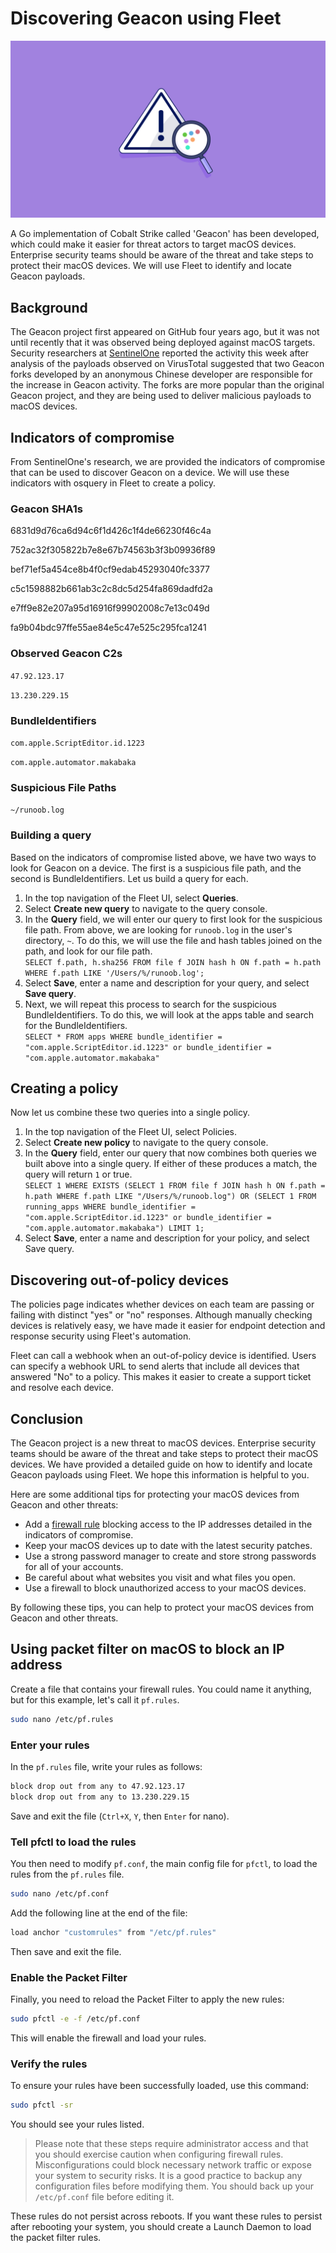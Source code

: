 # Discovering Geacon using Fleet

![Discovering Geacon using Fleet](../website/assets/images/articles/discovering-geacon-using-fleet-1600x900@2x.jpg)

A Go implementation of Cobalt Strike called 'Geacon' has been developed, which could make it easier for threat actors to target macOS devices. Enterprise security teams should be aware of the threat and take steps to protect their macOS devices. We will use Fleet to identify and locate Geacon payloads.


## Background

The Geacon project first appeared on GitHub four years ago, but it was not until recently that it was observed being deployed against macOS targets. Security researchers at [SentinelOne](https://www.sentinelone.com/blog/geacon-brings-cobalt-strike-capabilities-to-macos-threat-actors/) reported the activity this week after analysis of the payloads observed on VirusTotal suggested that two Geacon forks developed by an anonymous Chinese developer are responsible for the increase in Geacon activity. The forks are more popular than the original Geacon project, and they are being used to deliver malicious payloads to macOS devices. 


## Indicators of compromise

From SentinelOne's research, we are provided the indicators of compromise that can be used to discover Geacon on a device. We will use these indicators with osquery in Fleet to create a policy.


### Geacon SHA1s

6831d9d76ca6d94c6f1d426c1f4de66230f46c4a

752ac32f305822b7e8e67b74563b3f3b09936f89

bef71ef5a454ce8b4f0cf9edab45293040fc3377

c5c1598882b661ab3c2c8dc5d254fa869dadfd2a

e7ff9e82e207a95d16916f99902008c7e13c049d

fa9b04bdc97ffe55ae84e5c47e525c295fca1241


### Observed Geacon C2s

`47.92.123.17`

`13.230.229.15`


### BundleIdentifiers

`com.apple.ScriptEditor.id.1223`

`com.apple.automator.makabaka`


### Suspicious File Paths

`~/runoob.log`


### Building a query

Based on the indicators of compromise listed above, we have two ways to look for Geacon on a device. The first is a suspicious file path, and the second is BundleIdentifiers. Let us build a query for each.



1. In the top navigation of the Fleet UI, select **Queries**.
2. Select **Create new query** to navigate to the query console.
3. In the **Query** field, we will enter our query to first look for the suspicious file path. From above, we are looking for `runoob.log` in the user's directory, `~`. To do this, we will use the file and hash tables joined on the path, and look for our file path. \
`SELECT f.path, h.sha256 FROM file f JOIN hash h ON f.path = h.path WHERE f.path LIKE '/Users/%/runoob.log';`
4. Select **Save**, enter a name and description for your query, and select **Save query**.
5. Next, we will repeat this process to search for the suspicious BundleIdentifiers. To do this, we will look at the apps table and search for the BundleIdentifiers. \
`SELECT * FROM apps WHERE bundle_identifier = "com.apple.ScriptEditor.id.1223" or bundle_identifier = "com.apple.automator.makabaka"`


## Creating a policy

Now let us combine these two queries into a single policy.

1. In the top navigation of the Fleet UI, select Policies.
2. Select **Create new policy** to navigate to the query console.
3. In the **Query** field, enter our query that now combines both queries we built above into a single query. If either of these produces a match, the query will return `1` or true. \
`SELECT 1 WHERE EXISTS (SELECT 1 FROM file f JOIN hash h ON f.path = h.path WHERE f.path LIKE "/Users/%/runoob.log") OR (SELECT 1 FROM running_apps WHERE bundle_identifier = "com.apple.ScriptEditor.id.1223" or bundle_identifier = "com.apple.automator.makabaka") LIMIT 1;`
4. Select **Save**, enter a name and description for your policy, and select Save query.


## Discovering out-of-policy devices

The policies page indicates whether devices on each team are passing or failing with distinct "yes" or "no" responses. Although manually checking devices is relatively easy, we have made it easier for endpoint detection and response security using Fleet's automation.

Fleet can call a webhook when an out-of-policy device is identified. Users can specify a webhook URL to send alerts that include all devices that answered "No" to a policy. This makes it easier to create a support ticket and resolve each device.


## Conclusion

The Geacon project is a new threat to macOS devices. Enterprise security teams should be aware of the threat and take steps to protect their macOS devices. We have provided a detailed guide on how to identify and locate Geacon payloads using Fleet. We hope this information is helpful to you.

Here are some additional tips for protecting your macOS devices from Geacon and other threats:

* Add a [firewall rule](#using-packet-filter-on-macos-to-block-an-ip-address) blocking access to the IP addresses detailed in the indicators of compromise.
* Keep your macOS devices up to date with the latest security patches.
* Use a strong password manager to create and store strong passwords for all of your accounts.
* Be careful about what websites you visit and what files you open.
* Use a firewall to block unauthorized access to your macOS devices.

By following these tips, you can help to protect your macOS devices from Geacon and other threats.


## Using packet filter on macOS to block an IP address

Create a file that contains your firewall rules. You could name it anything, but for this example, let's call it `pf.rules`. 

```bash
sudo nano /etc/pf.rules
```

### Enter your rules

In the `pf.rules` file, write your rules as follows:

```bash
block drop out from any to 47.92.123.17
block drop out from any to 13.230.229.15
```

Save and exit the file (`Ctrl+X`, `Y`, then `Enter` for nano).

### Tell pfctl to load the rules

You then need to modify `pf.conf`, the main config file for `pfctl`, to load the rules from the `pf.rules` file. 

```bash
sudo nano /etc/pf.conf
```

Add the following line at the end of the file:

```bash
load anchor "customrules" from "/etc/pf.rules"
```

Then save and exit the file.

### Enable the Packet Filter

Finally, you need to reload the Packet Filter to apply the new rules:

```bash
sudo pfctl -e -f /etc/pf.conf
```

This will enable the firewall and load your rules.

### Verify the rules

To ensure your rules have been successfully loaded, use this command:

```bash
sudo pfctl -sr
```

You should see your rules listed.

> Please note that these steps require administrator access and that you should exercise caution when configuring firewall rules. Misconfigurations could block necessary network traffic or expose your system to security risks. It is a good practice to backup any configuration files before modifying them. You should back up your `/etc/pf.conf` file before editing it. 

These rules do not persist across reboots. If you want these rules to persist after rebooting your system, you should create a Launch Daemon to load the packet filter rules.


<meta name="articleTitle" value="Discovering Geacon using Fleet">
<meta name="authorFullName" value="JD Strong">
<meta name="authorGitHubUsername" value="spokanemac">
<meta name="category" value="guides">
<meta name="publishedOn" value="2023-05-18">
<meta name="articleImageUrl" value="../website/assets/images/articles/discovering-geacon-using-fleet-1600x900@2x.jpg">
<meta name="description" value="Enterprise security teams can use Fleet to identify and locate Geacon payloads and protect their macOS devices from this threat.">
